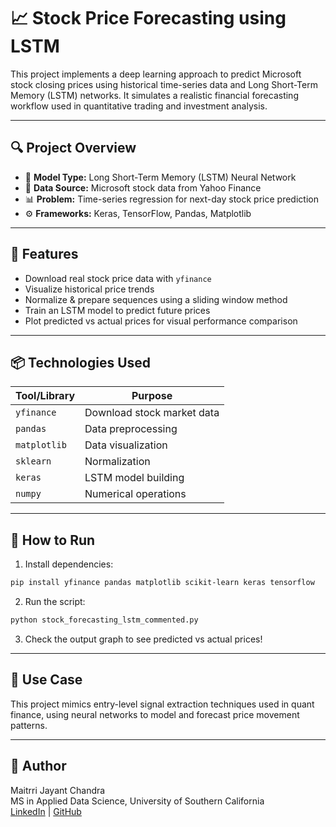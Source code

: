 # 📈 Stock Price Forecasting using LSTM

This project implements a deep learning approach to predict Microsoft stock closing prices using historical time-series data and Long Short-Term Memory (LSTM) networks. It simulates a realistic financial forecasting workflow used in quantitative trading and investment analysis.

---

## 🔍 Project Overview

- 🧠 **Model Type:** Long Short-Term Memory (LSTM) Neural Network
- 💼 **Data Source:** Microsoft stock data from Yahoo Finance
- 📊 **Problem:** Time-series regression for next-day stock price prediction
- ⚙️ **Frameworks:** Keras, TensorFlow, Pandas, Matplotlib

---

## 🧪 Features

- Download real stock price data with `yfinance`
- Visualize historical price trends
- Normalize & prepare sequences using a sliding window method
- Train an LSTM model to predict future prices
- Plot predicted vs actual prices for visual performance comparison

---

## 📦 Technologies Used

| Tool/Library | Purpose |
|--------------|---------|
| `yfinance`   | Download stock market data |
| `pandas`     | Data preprocessing |
| `matplotlib` | Data visualization |
| `sklearn`    | Normalization |
| `keras`      | LSTM model building |
| `numpy`      | Numerical operations |

---

## 🚀 How to Run

1. Install dependencies:
```bash
pip install yfinance pandas matplotlib scikit-learn keras tensorflow
```

2. Run the script:
```bash
python stock_forecasting_lstm_commented.py
```

3. Check the output graph to see predicted vs actual prices!

---

## 📌 Use Case

This project mimics entry-level signal extraction techniques used in quant finance, using neural networks to model and forecast price movement patterns.

---

## 🙌 Author

Maitrri Jayant Chandra  
MS in Applied Data Science, University of Southern California  
[LinkedIn](https://linkedin.com/in/maitrrichandra) | [GitHub](https://github.com/Maitrri)